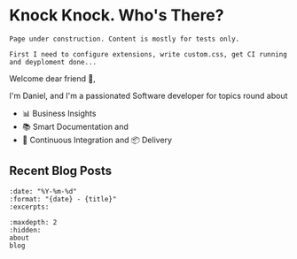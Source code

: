 
# Knock Knock. Who's There?

```{note}
Page under construction. Content is mostly for tests only.

First I need to configure extensions, write custom.css, get CI running and deyploment done...
```

Welcome dear friend 👋,

I'm Daniel, and I'm a passionated Software developer for topics round about 
* 📊 Business Insights
* 📚 Smart Documentation and
* 🔨 Continuous Integration and 📦 Delivery 

## Recent Blog Posts

```{postlist}
:date: "%Y-%m-%d"
:format: "{date} - {title}"
:excerpts:
```

```{toctree}
:maxdepth: 2
:hidden:
about
blog
```



